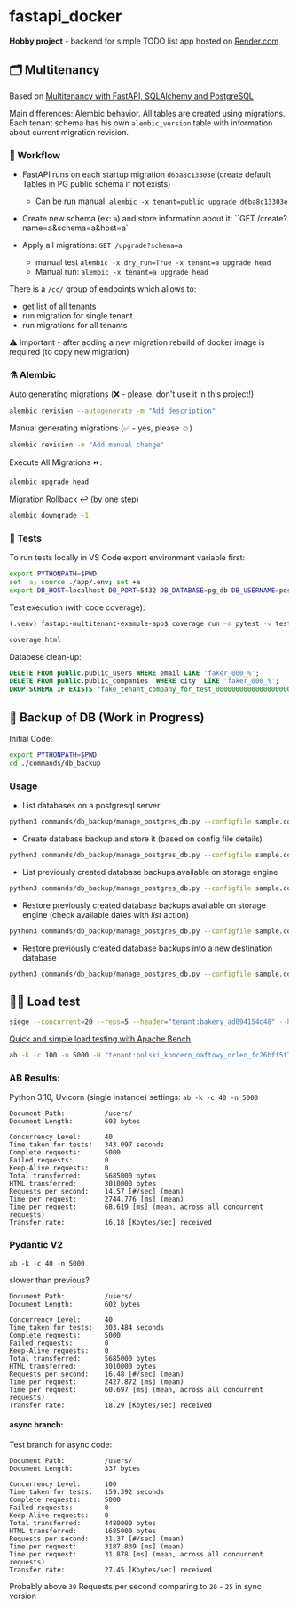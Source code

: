 # fastapi_docker
**Hobby project** - backend for simple TODO list app hosted on [Render.com](render.com)

## 🗂️ Multitenancy

Based on [Multitenancy with FastAPI, SQLAlchemy and PostgreSQL](https://mergeboard.com/blog/6-multitenancy-fastapi-sqlalchemy-postgresql/)

Main differences: Alembic behavior. All tables are created using migrations. Each tenant schema has his own `alembic_version` table with information about current migration revision.

### 🌊 Workflow
 - FastAPI runs on each startup migration `d6ba8c13303e` (create default Tables in PG public schema if not exists)
   - Can be run manual: `alembic -x tenant=public upgrade d6ba8c13303e`

 - Create new schema (ex: `a`) and store information about it:  ``GET /create?name=a&schema=a&host=a`
 - Apply all migrations: `GET /upgrade?schema=a`
   - manual test `alembic -x dry_run=True -x tenant=a upgrade head`
   - Manual run: `alembic -x tenant=a upgrade head`

There is a `/cc/` group of endpoints which allows to: 
  - get list of all tenants
  - run migration for single tenant
  - run migrations for all tenants 

⚠️ Important - after adding a new migration rebuild of docker image is required (to copy new migration)   
### ⚗️ Alembic

Auto generating migrations (❌ - please, don't use it in this project!)
```bash
alembic revision --autogenerate -m "Add description"
```

Manual generating migrations (✅ - yes, please ☺️)

```bash
alembic revision -m "Add manual change"
```

Execute All Migrations ⏩:

```bash
alembic upgrade head
```

Migration Rollback ↩️ (by one step) 
```bash
alembic downgrade -1
```
### 🧪 Tests

To run tests locally in VS Code export environment variable first:
```bash
export PYTHONPATH=$PWD
set -a; source ./app/.env; set +a
export DB_HOST=localhost DB_PORT=5432 DB_DATABASE=pg_db DB_USERNAME=postgres DB_PASSWORD=postgres
``` 

Test execution (with code coverage):

```bash
(.venv) fastapi-multitenant-example-app$ coverage run -m pytest -v tests && coverage report -m
```

```bash
coverage html
```

Databese clean-up:
```sql
DELETE FROM public.public_users WHERE email LIKE 'faker_000_%';
DELETE FROM public.public_companies  WHERE city  LIKE 'faker_000_%';
DROP SCHEMA IF EXISTS "fake_tenant_company_for_test_00000000000000000000000000000000" CASCADE;
```

## 💾 Backup of DB (Work in Progress)

Initial Code:
``` bash
export PYTHONPATH=$PWD
cd ./commands/db_backup

```

### Usage

- List databases on a postgresql server

```bash
python3 commands/db_backup/manage_postgres_db.py --configfile sample.config --action list_dbs --verbose true
```

- Create database backup and store it (based on config file details)

```bash
python3 commands/db_backup/manage_postgres_db.py --configfile sample.config --action backup --verbose true
```

- List previously created database backups available on storage engine

```bash
python3 commands/db_backup/manage_postgres_db.py --configfile sample.config --action list --verbose true
```
- Restore previously created database backups available on storage engine (check available dates with _list_ action)

```bash
python3 commands/db_backup/manage_postgres_db.py --configfile sample.config --action restore --date "YYYY-MM-dd" --verbose true
```

- Restore previously created database backups into a new destination database

```bash
python3 commands/db_backup/manage_postgres_db.py --configfile sample.config --action restore --date "YYYY-MM-dd" --dest-db new_DB_name
```


## 🏋️‍♂️ Load test

```bash
siege --concurrent=20 --reps=5 --header="tenant:bakery_ad094154c48" --header="Authorization:Bearer 123456" https://url.com/users/
```

[ Quick and simple load testing with Apache Bench ](https://diamantidis.github.io/2020/07/15/load-testing-with-apache-bench)
```bash
ab -k -c 100 -n 5000 -H "tenant:polski_koncern_naftowy_orlen_fc26bff5f7b540d9b8d6bc68382e97a0" -H "Authorization:Bearer 24cd13a1bbf07d0cab6dcfd93ca9a1e04a339c880db21eeeeae108d6b0555cf5460ff0fa4818a41b5f125ec00e924b61c6d64f2de18c95114962120f581e7960" -v 1 https://api.url.pl/users/
```



### AB Results:


Python 3.10, Uvicorn (single instance)
settings: `ab -k -c 40 -n 5000`

```
Document Path:          /users/
Document Length:        602 bytes

Concurrency Level:      40
Time taken for tests:   343.097 seconds
Complete requests:      5000
Failed requests:        0
Keep-Alive requests:    0
Total transferred:      5685000 bytes
HTML transferred:       3010000 bytes
Requests per second:    14.57 [#/sec] (mean)
Time per request:       2744.776 [ms] (mean)
Time per request:       68.619 [ms] (mean, across all concurrent requests)
Transfer rate:          16.18 [Kbytes/sec] received

```

### Pydantic V2
`ab -k -c 40 -n 5000`

slower than previous?

```
Document Path:          /users/
Document Length:        602 bytes

Concurrency Level:      40
Time taken for tests:   303.484 seconds
Complete requests:      5000
Failed requests:        0
Keep-Alive requests:    0
Total transferred:      5685000 bytes
HTML transferred:       3010000 bytes
Requests per second:    16.48 [#/sec] (mean)
Time per request:       2427.872 [ms] (mean)
Time per request:       60.697 [ms] (mean, across all concurrent requests)
Transfer rate:          18.29 [Kbytes/sec] received

```

#### async branch:

Test branch for async code:

```
Document Path:          /users/
Document Length:        337 bytes

Concurrency Level:      100
Time taken for tests:   159.392 seconds
Complete requests:      5000
Failed requests:        0
Keep-Alive requests:    0
Total transferred:      4480000 bytes
HTML transferred:       1685000 bytes
Requests per second:    31.37 [#/sec] (mean)
Time per request:       3187.839 [ms] (mean)
Time per request:       31.878 [ms] (mean, across all concurrent requests)
Transfer rate:          27.45 [Kbytes/sec] received
```

Probably above `30` Requests per second comparing to `20` - `25` in sync version 